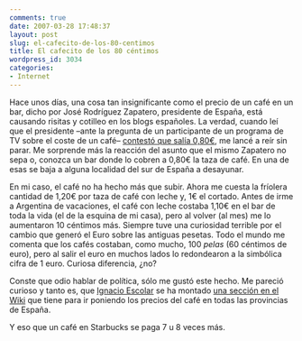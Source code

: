 ```yaml
---
comments: true
date: 2007-03-28 17:48:37
layout: post
slug: el-cafecito-de-los-80-centimos
title: El cafecito de los 80 céntimos
wordpress_id: 3034
categories:
- Internet
---
```


Hace unos días, una cosa tan insignificante como el precio de un café en un bar, dicho por José Rodríguez Zapatero, presidente de España, está causando risitas y cotilleo en los blogs españoles. La verdad, cuando leí que el presidente –ante la pregunta de un participante de un programa de TV sobre el coste de un café– [contestó que salía 0,80€](http://www.escolar.net/MT/archives/2007/03/tengo_una_pregu.html), me lancé a reír sin parar. Me sorprende más la reacción del asunto que el mismo Zapatero no sepa o, conozca un bar donde lo cobren a 0,80€ la taza de café. En una de esas se baja a alguna localidad del sur de España a desayunar.





En mi caso, el café no ha hecho más que subir. Ahora me cuesta la fríolera cantidad de 1,20€ por taza de café con leche y, 1€ el cortado. Antes de irme a Argentina de vacaciones, el café con leche costaba 1,10€ en el bar de toda la vida (el de la esquina de mi casa), pero al volver (al mes) me lo aumentaron 10 céntimos más. Siempre tuve una curiosidad terrible por el cambio que generó el Euro sobre las antiguas pesetas. Todo el mundo me comenta que los cafés costaban, como mucho, 100 _pelas_ (60 céntimos de euro), pero al salir el euro en muchos lados lo redondearon a la simbólica cifra de 1 euro. Curiosa diferencia, ¿no?





Conste que odio hablar de política, sólo me gustó este hecho. Me pareció curioso y tanto es, que [Ignacio Escolar](http://www.escolar.net) se ha montado [una sección en el Wiki](http://www.escolar.net/wiki/index.php/Cuánto_vale_un_café) que tiene para ir poniendo los precios del café en todas las provincias de España.





Y eso que un café en Starbucks se paga 7 u 8 veces más.
